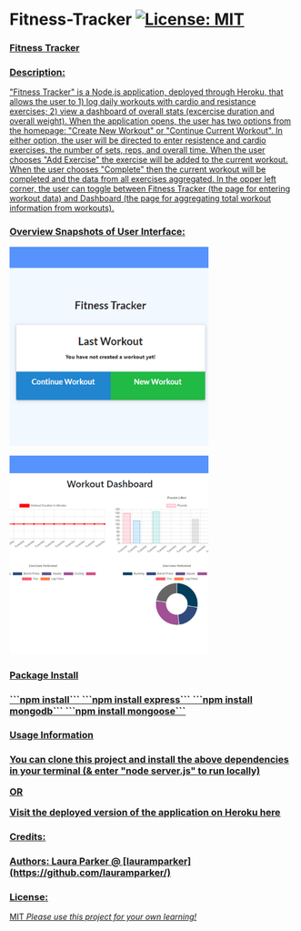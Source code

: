 # Fitness-Tracker [![License: MIT](https://img.shields.io/badge/License-MIT-yellow.svg)](https://opensource.org/licenses/MIT)

<h3><u>Fitness Tracker<u></h3>

<h3>Description:</h3>
    "Fitness Tracker" is a Node.js application, deployed through Heroku, that allows the user to 1) log daily workouts with cardio and resistance exercises; 2) view a dashboard of overall stats (excercise duration and overall weight).  When the application opens, the user has two options from the homepage: "Create New Workout" or "Continue Current Workout".  In either option, the user will be directed to enter resistence and cardio exercises, the number of sets, reps, and overall time. When the user chooses "Add Exercise" the exercise will be added to the current workout.  When the user chooses "Complete" then the current workout will be completed and the data from all exercises aggregated. In the opper left corner, the user can toggle between Fitness Tracker (the page for entering workout data) and Dashboard (the page for aggregating total workout information from workouts).


<h3>Overview Snapshots of User Interface:</h3> 
<p>
    <img src="./imageREADME (3).png" width="350" height="350" />
</p>

<p>
    <img src="./imageREADME (4).png" width="350" height="350" />
</p>


<h3>Package Install<h3>
```npm install```
```npm install express```
```npm install mongodb```
```npm install mongoose```

<h3>Usage Information<h3>

You can clone this project and install the above dependencies in your terminal (& enter "node server.js" to run locally)

OR

Visit the deployed version of the application on Heroku [here](https://travel-log-project.herokuapp.com/)

<h3>Credits:<h3>
Authors: Laura Parker @ [lauramparker](https://github.com/lauramparker/)

<h3>License:</h3> MIT   <i>Please use this project for your own learning!</i> 
